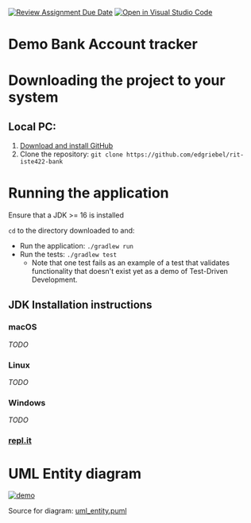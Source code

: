 [![Review Assignment Due Date](https://classroom.github.com/assets/deadline-readme-button-24ddc0f5d75046c5622901739e7c5dd533143b0c8e959d652212380cedb1ea36.svg)](https://classroom.github.com/a/31ur3XTW)
[![Open in Visual Studio Code](https://classroom.github.com/assets/open-in-vscode-718a45dd9cf7e7f842a935f5ebbe5719a5e09af4491e668f4dbf3b35d5cca122.svg)](https://classroom.github.com/online_ide?assignment_repo_id=10975924&assignment_repo_type=AssignmentRepo)
# Demo Bank Account tracker

# Downloading the project to your system
## Local PC:
1. [Download and install GitHub](https://git-scm.com/book/en/v2/Getting-Started-Installing-Git)
2. Clone the repository: `git clone https://github.com/edgriebel/rit-iste422-bank`

# Running the application

Ensure that a JDK >= 16 is installed

`cd` to the directory downloaded to and:

* Run the application: `./gradlew run`
* Run the tests: `./gradlew test`
  * Note that one test fails as an example of a test that validates functionality that doesn't exist yet as a demo of Test-Driven Development.

## JDK Installation instructions
### macOS
_TODO_
### Linux
_TODO_
### Windows
_TODO_
### [repl.it](https://replit.com)

# UML Entity diagram

[![demo](https://puml-demo.herokuapp.com/github/edgriebel/rit-iste422-bank/blob/master/uml_entity.puml)](https://puml-demo.herokuapp.com/github/edgriebel/rit-iste422-bank/blob/master/uml_entity.puml)

Source for diagram: [uml_entity.puml](uml_entity.puml)


